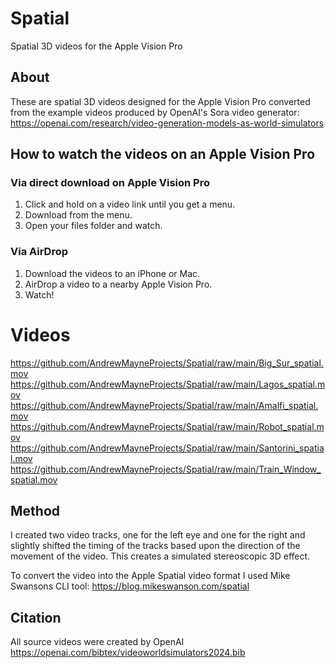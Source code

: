 # Spatial
Spatial 3D videos for the Apple Vision Pro

## About
These are spatial 3D videos designed for the Apple Vision Pro converted from the example videos produced by OpenAI's Sora video generator: https://openai.com/research/video-generation-models-as-world-simulators

## How to watch the videos on an Apple Vision Pro
### Via direct download on Apple Vision Pro
1. Click and hold on a video link until you get a menu.
2. Download from the menu.
3. Open your files folder and watch.

### Via AirDrop
1. Download the videos to an iPhone or Mac.
2. AirDrop a video to a nearby Apple Vision Pro.
3. Watch!


# Videos
https://github.com/AndrewMayneProjects/Spatial/raw/main/Big_Sur_spatial.mov
https://github.com/AndrewMayneProjects/Spatial/raw/main/Lagos_spatial.mov
https://github.com/AndrewMayneProjects/Spatial/raw/main/Amalfi_spatial.mov
https://github.com/AndrewMayneProjects/Spatial/raw/main/Robot_spatial.mov
https://github.com/AndrewMayneProjects/Spatial/raw/main/Santorini_spatial.mov
https://github.com/AndrewMayneProjects/Spatial/raw/main/Train_Window_spatial.mov


## Method
I created two video tracks, one for the left eye and one for the right and slightly shifted the timing of the tracks based upon the direction of the movement of the video. This creates a simulated stereoscopic 3D effect.

To convert the video into the Apple Spatial video format I used Mike Swansons CLI tool: https://blog.mikeswanson.com/spatial

## Citation
All source videos were created by OpenAI
https://openai.com/bibtex/videoworldsimulators2024.bib


